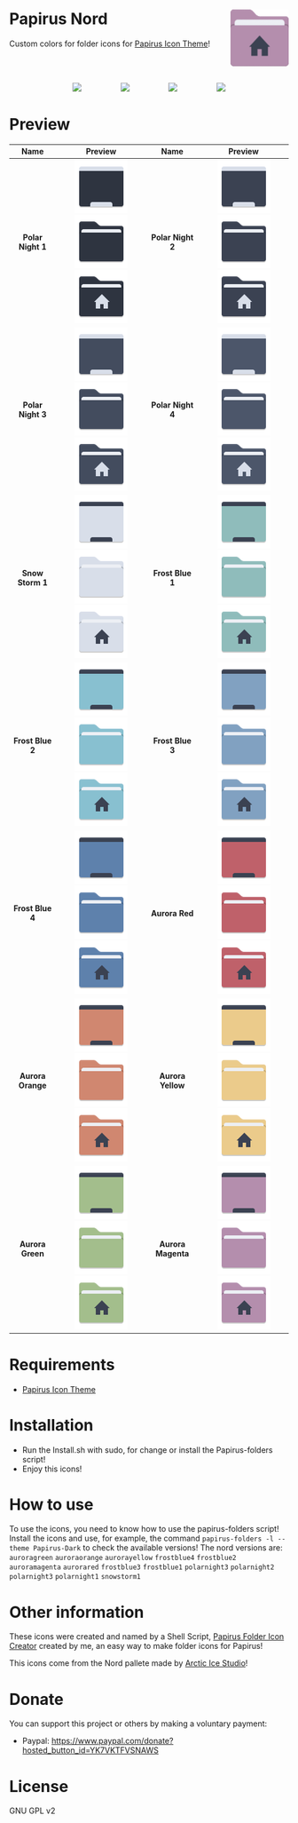 <img src="Images/icons.gif" width="105" height="104" alt="Logo" align="right" /> Papirus Nord
=====

Custom colors for folder icons for <a href="https://github.com/PapirusDevelopmentTeam/papirus-icon-theme">Papirus Icon Theme</a>!

<br></br>
<p align="center">
  <img src="https://img.shields.io/github/release/Joshaby/Papirus-Nord?color=red&style=for-the-badge">
  &nbsp;&nbsp;&nbsp;&nbsp;&nbsp;&nbsp;&nbsp;&nbsp;&nbsp;&nbsp;&nbsp;&nbsp;&nbsp;&nbsp;&nbsp;&nbsp;
  <img src="https://img.shields.io/github/issues/Joshaby/Papirus-Nord?color=violet&style=for-the-badge">
  &nbsp;&nbsp;&nbsp;&nbsp;&nbsp;&nbsp;&nbsp;&nbsp;&nbsp;&nbsp;&nbsp;&nbsp;&nbsp;&nbsp;&nbsp;&nbsp;
  <img src="https://img.shields.io/github/forks/Joshaby/Papirus-Nord?color=teal&style=for-the-badge">
  &nbsp;&nbsp;&nbsp;&nbsp;&nbsp;&nbsp;&nbsp;&nbsp;&nbsp;&nbsp;&nbsp;&nbsp;&nbsp;&nbsp;&nbsp;&nbsp;
  <img src="https://img.shields.io/github/stars/Joshaby/Papirus-Nord?style=for-the-badge">
</p>

# Preview
<p align="center">

| Name | Preview | Name | Preview |
|:----:|:-------:|:----:|:-------:|
| **Polar Night 1** | ![user-polarnight1-desktop](https://raw.githubusercontent.com/Adapta-Projects/Papirus-Nord/1a0d52258d8d16f6cf393ba8f393f19994aa032f/Icons/48x48/user-polarnight1-desktop.svg) ![folder-polarnight1](https://raw.githubusercontent.com/Adapta-Projects/Papirus-Nord/1a0d52258d8d16f6cf393ba8f393f19994aa032f/Icons/48x48/folder-polarnight1.svg) ![user-polarnight1-home](https://raw.githubusercontent.com/Adapta-Projects/Papirus-Nord/1a0d52258d8d16f6cf393ba8f393f19994aa032f/Icons/48x48/user-polarnight1-home.svg) | **Polar Night 2** | ![user-polarnight2-desktop](https://raw.githubusercontent.com/Adapta-Projects/Papirus-Nord/1a0d52258d8d16f6cf393ba8f393f19994aa032f/Icons/48x48/user-polarnight2-desktop.svg) ![folder-polarnight2](https://raw.githubusercontent.com/Adapta-Projects/Papirus-Nord/1a0d52258d8d16f6cf393ba8f393f19994aa032f/Icons/48x48/folder-polarnight2.svg) ![user-polarnight2-home](https://raw.githubusercontent.com/Adapta-Projects/Papirus-Nord/1a0d52258d8d16f6cf393ba8f393f19994aa032f/Icons/48x48/user-polarnight2-home.svg) |
| **Polar Night 3** | ![user-polarnight3-desktop](https://raw.githubusercontent.com/Adapta-Projects/Papirus-Nord/1a0d52258d8d16f6cf393ba8f393f19994aa032f/Icons/48x48/user-polarnight3-desktop.svg) ![folder-polarnight3](https://raw.githubusercontent.com/Adapta-Projects/Papirus-Nord/1a0d52258d8d16f6cf393ba8f393f19994aa032f/Icons/48x48/folder-polarnight3.svg) ![user-polarnight3-home](https://raw.githubusercontent.com/Adapta-Projects/Papirus-Nord/1a0d52258d8d16f6cf393ba8f393f19994aa032f/Icons/48x48/user-polarnight3-home.svg) | **Polar Night 4** | ![user-polarnight4-desktop](https://raw.githubusercontent.com/Adapta-Projects/Papirus-Nord/1a0d52258d8d16f6cf393ba8f393f19994aa032f/Icons/48x48/user-polarnight4-desktop.svg) ![folder-polarnight4](https://raw.githubusercontent.com/Adapta-Projects/Papirus-Nord/1a0d52258d8d16f6cf393ba8f393f19994aa032f/Icons/48x48/folder-polarnight4.svg) ![user-polarnight4-home](https://raw.githubusercontent.com/Adapta-Projects/Papirus-Nord/1a0d52258d8d16f6cf393ba8f393f19994aa032f/Icons/48x48/user-polarnight4-home.svg) |
| **Snow Storm 1** | ![user-snowstorm1-desktop](https://raw.githubusercontent.com/Adapta-Projects/Papirus-Nord/1a0d52258d8d16f6cf393ba8f393f19994aa032f/Icons/48x48/user-snowstorm1-desktop.svg) ![folder-snowstorm1](https://raw.githubusercontent.com/Adapta-Projects/Papirus-Nord/1a0d52258d8d16f6cf393ba8f393f19994aa032f/Icons/48x48/folder-snowstorm1.svg) ![user-snowstorm1-home](https://raw.githubusercontent.com/Adapta-Projects/Papirus-Nord/1a0d52258d8d16f6cf393ba8f393f19994aa032f/Icons/48x48/user-snowstorm1-home.svg) | **Frost Blue 1** | ![user-frostblue1-desktop](https://raw.githubusercontent.com/Adapta-Projects/Papirus-Nord/1a0d52258d8d16f6cf393ba8f393f19994aa032f/Icons/48x48/user-frostblue1-desktop.svg) ![folder-frostblue1](https://raw.githubusercontent.com/Adapta-Projects/Papirus-Nord/1a0d52258d8d16f6cf393ba8f393f19994aa032f/Icons/48x48/folder-frostblue1.svg) ![user-frostblue1-home](https://raw.githubusercontent.com/Adapta-Projects/Papirus-Nord/1a0d52258d8d16f6cf393ba8f393f19994aa032f/Icons/48x48/user-frostblue1-home.svg) |
| **Frost Blue 2** | ![user-frostblue2-desktop](https://raw.githubusercontent.com/Adapta-Projects/Papirus-Nord/1a0d52258d8d16f6cf393ba8f393f19994aa032f/Icons/48x48/user-frostblue2-desktop.svg) ![folder-frostblue2](https://raw.githubusercontent.com/Adapta-Projects/Papirus-Nord/1a0d52258d8d16f6cf393ba8f393f19994aa032f/Icons/48x48/folder-frostblue2.svg) ![user-frostblue2-home](https://raw.githubusercontent.com/Adapta-Projects/Papirus-Nord/1a0d52258d8d16f6cf393ba8f393f19994aa032f/Icons/48x48/user-frostblue2-home.svg) | **Frost Blue 3** | ![user-frostblue3-desktop](https://raw.githubusercontent.com/Adapta-Projects/Papirus-Nord/1a0d52258d8d16f6cf393ba8f393f19994aa032f/Icons/48x48/user-frostblue3-desktop.svg) ![folder-frostblue3](https://raw.githubusercontent.com/Adapta-Projects/Papirus-Nord/1a0d52258d8d16f6cf393ba8f393f19994aa032f/Icons/48x48/folder-frostblue3.svg) ![user-frostblue3-home](https://raw.githubusercontent.com/Adapta-Projects/Papirus-Nord/1a0d52258d8d16f6cf393ba8f393f19994aa032f/Icons/48x48/user-frostblue3-home.svg) |
| **Frost Blue 4** | ![user-frostblue4-desktop](https://raw.githubusercontent.com/Adapta-Projects/Papirus-Nord/1a0d52258d8d16f6cf393ba8f393f19994aa032f/Icons/48x48/user-frostblue4-desktop.svg) ![folder-frostblue4](https://raw.githubusercontent.com/Adapta-Projects/Papirus-Nord/1a0d52258d8d16f6cf393ba8f393f19994aa032f/Icons/48x48/folder-frostblue4.svg) ![user-frostblue4-home](https://raw.githubusercontent.com/Adapta-Projects/Papirus-Nord/1a0d52258d8d16f6cf393ba8f393f19994aa032f/Icons/48x48/user-frostblue4-home.svg) | **Aurora Red** | ![user-aurorared-desktop](https://raw.githubusercontent.com/Adapta-Projects/Papirus-Nord/1a0d52258d8d16f6cf393ba8f393f19994aa032f/Icons/48x48/user-aurorared-desktop.svg) ![folder-aurorared](https://raw.githubusercontent.com/Adapta-Projects/Papirus-Nord/1a0d52258d8d16f6cf393ba8f393f19994aa032f/Icons/48x48/folder-aurorared.svg) ![user-aurorared-home](https://raw.githubusercontent.com/Adapta-Projects/Papirus-Nord/1a0d52258d8d16f6cf393ba8f393f19994aa032f/Icons/48x48/user-aurorared-home.svg) |
| **Aurora Orange** | ![user-auroraorange-desktop](https://raw.githubusercontent.com/Adapta-Projects/Papirus-Nord/1a0d52258d8d16f6cf393ba8f393f19994aa032f/Icons/48x48/user-auroraorange-desktop.svg) ![folder-auroraorange](https://raw.githubusercontent.com/Adapta-Projects/Papirus-Nord/1a0d52258d8d16f6cf393ba8f393f19994aa032f/Icons/48x48/folder-auroraorange.svg) ![user-auroraorange-home](https://raw.githubusercontent.com/Adapta-Projects/Papirus-Nord/1a0d52258d8d16f6cf393ba8f393f19994aa032f/Icons/48x48/user-auroraorange-home.svg) | **Aurora Yellow** | ![user-auroyellow-desktop](https://raw.githubusercontent.com/Adapta-Projects/Papirus-Nord/1a0d52258d8d16f6cf393ba8f393f19994aa032f/Icons/48x48/user-aurorayellow-desktop.svg) ![folder-aurorayellow](https://raw.githubusercontent.com/Adapta-Projects/Papirus-Nord/1a0d52258d8d16f6cf393ba8f393f19994aa032f/Icons/48x48/folder-aurorayellow.svg) ![user-aurorayellow-home](https://raw.githubusercontent.com/Adapta-Projects/Papirus-Nord/1a0d52258d8d16f6cf393ba8f393f19994aa032f/Icons/48x48/user-aurorayellow-home.svg) |
| **Aurora Green** | ![user-auroragreen-desktop](https://raw.githubusercontent.com/Adapta-Projects/Papirus-Nord/1a0d52258d8d16f6cf393ba8f393f19994aa032f/Icons/48x48/user-auroragreen-desktop.svg) ![folder-auroragreen](https://raw.githubusercontent.com/Adapta-Projects/Papirus-Nord/1a0d52258d8d16f6cf393ba8f393f19994aa032f/Icons/48x48/folder-auroragreen.svg) ![user-auroragreen-home](https://raw.githubusercontent.com/Adapta-Projects/Papirus-Nord/1a0d52258d8d16f6cf393ba8f393f19994aa032f/Icons/48x48/user-auroragreen-home.svg) | **Aurora Magenta** | ![user-auroramagenta-desktop](https://raw.githubusercontent.com/Adapta-Projects/Papirus-Nord/1a0d52258d8d16f6cf393ba8f393f19994aa032f/Icons/48x48/user-auroramagenta-desktop.svg) ![folder-auroramagenta](https://raw.githubusercontent.com/Adapta-Projects/Papirus-Nord/1a0d52258d8d16f6cf393ba8f393f19994aa032f/Icons/48x48/folder-auroramagenta.svg) ![user-auroramagenta-home](https://raw.githubusercontent.com/Adapta-Projects/Papirus-Nord/1a0d52258d8d16f6cf393ba8f393f19994aa032f/Icons/48x48/user-auroramagenta-home.svg) |

</p>

# Requirements
 - <a href="https://github.com/PapirusDevelopmentTeam/papirus-icon-theme">Papirus Icon Theme</a>

# Installation
 - Run the Install.sh with sudo, for change or install the Papirus-folders script!
 - Enjoy this icons!
 
# How to use
To use the icons, you need to know how to use the papirus-folders script! Install the icons and use, for example, the command `papirus-folders -l --theme Papirus-Dark` to check the available versions! The nord versions are: `auroragreen` `auroraorange` `aurorayellow` `frostblue4` `frostblue2` `auroramagenta` `aurorared` `frostblue3` `frostblue1` `polarnight3` `polarnight2` `polarnight3` `polarnight1` `snowstorm1`

# Other information
These icons were created and named by a Shell Script, <a href="https://github.com/Adapta-Projects/Papirus-Folder-Icon-Creator">Papirus Folder Icon Creator</a> created by me, an easy way to make folder icons for Papirus!

This icons come from the Nord pallete made by <a href="https://github.com/arcticicestudio/nord">Arctic Ice Studio</a>!

# Donate
You can support this project or others by making a voluntary payment:

 - Paypal: https://www.paypal.com/donate?hosted_button_id=YK7VKTFVSNAWS

# License
GNU GPL v2
